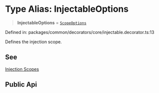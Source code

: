 # Type Alias: InjectableOptions

> **InjectableOptions** = [`ScopeOptions`](../interfaces/ScopeOptions.md)

Defined in: packages/common/decorators/core/injectable.decorator.ts:13

Defines the injection scope.

## See

[Injection Scopes](https://docs.nestjs.com/fundamentals/injection-scopes)

## Public Api
